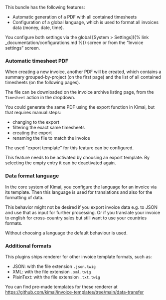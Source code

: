 
This bundle has the following features: 

- Automatic generation of a PDF with all contained timesheets  
- Configuration of a global language, which is used to format all invoices data (money, date, time).

You configure both settings via the global [System > Settings]({% link _documentation/configurations.md %}) screen or from the “Invoice settings” screen.

### Automatic timesheet PDF

When creating a new invoice, another PDF will be created, which contains a summary grouped-by-project (on the first page) 
and the list of all contained timesheets (on the following pages).

The file can be downloaded on the invoice archive listing page, from the `Timesheet` action in the dropdown.

You could generate the same PDF using the export function in Kimai, but that requires manual steps:

- changing to the export
- filtering the exact same timesheets
- creating the export 
- renaming the file to match the invoice

The used "export template" for this feature can be configured. 

This feature needs to be activated by choosing an export template. 
By selecting the empty entry it can be deactivated again. 

### Data format language

In the core system of Kimai, you configure the language for an invoice via its template. Then this language is used for translations and also for the formatting of data.

This behavior might not be desired if you export invoice data e.g. to JSON and use that as input for further processing.
Or if you translate your invoice to english for cross-country sales but still want to use your countries formats.

Without choosing a language the default behaviour is used. 

### Additional formats

This plugins ships renderer for other invoice template formats, such as:

- JSON: with the file extension `.json.twig`
- XML: with the file extension `.xml.twig`
- PlainText: with the file extension `.txt.twig`

You can find pre-made templates for these renderer at https://github.com/kimai/invoice-templates/tree/main/data-transfer 
